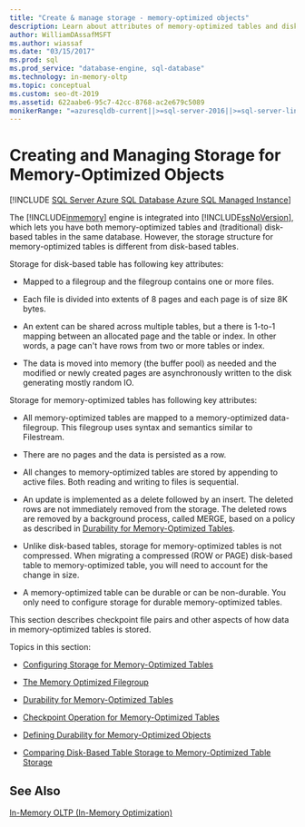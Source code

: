 ```yaml
---
title: "Create & manage storage - memory-optimized objects"
description: Learn about attributes of memory-optimized tables and disk-based tables. Use these resources to create and manage storage for memory-optimized objects.
author: WilliamDAssafMSFT
ms.author: wiassaf
ms.date: "03/15/2017"
ms.prod: sql
ms.prod_service: "database-engine, sql-database"
ms.technology: in-memory-oltp
ms.topic: conceptual
ms.custom: seo-dt-2019
ms.assetid: 622aabe6-95c7-42cc-8768-ac2e679c5089
monikerRange: "=azuresqldb-current||>=sql-server-2016||>=sql-server-linux-2017||=azuresqldb-mi-current"
---
```

# Creating and Managing Storage for Memory-Optimized Objects
[!INCLUDE [SQL Server Azure SQL Database Azure SQL Managed Instance](../../includes/applies-to-version/sql-asdb-asdbmi.md)]

  The [!INCLUDE[inmemory](../../includes/inmemory-md.md)] engine is integrated into [!INCLUDE[ssNoVersion](../../includes/ssnoversion-md.md)], which lets you have both memory-optimized tables and (traditional) disk-based tables in the same database. However, the storage structure for memory-optimized tables is different from disk-based tables.  
  
 Storage for disk-based table has following key attributes:  
  
-   Mapped to a filegroup and the filegroup contains one or more files.  
  
-   Each file is divided into extents of 8 pages and each page is of size 8K bytes.  
  
-   An extent can be shared across multiple tables, but a there is 1-to-1 mapping between an allocated page and the table or index. In other words, a page can't have rows from two or more tables or index.  
  
-   The data is moved into memory (the buffer pool) as needed and the modified or newly created pages are asynchronously written to the disk generating mostly random IO.  
  
 Storage for memory-optimized tables has following key attributes:  
  
-   All memory-optimized tables are mapped to a memory-optimized data-filegroup. This filegroup uses syntax and semantics similar to Filestream.  
  
-   There are no pages and the data is persisted as a row.  
  
-   All changes to memory-optimized tables are stored by appending to active files. Both reading and writing to files is sequential.  
  
-   An update is implemented as a delete followed by an insert. The deleted rows are not immediately removed from the storage. The deleted rows are removed by a background process, called MERGE, based on a policy as described in [Durability for Memory-Optimized Tables](../../relational-databases/in-memory-oltp/durability-for-memory-optimized-tables.md).  
  
-   Unlike disk-based tables, storage for memory-optimized tables is not compressed. When migrating a compressed (ROW or PAGE) disk-based table to memory-optimized table, you will need to account for the change in size.  
  
-   A memory-optimized table can be durable or can be non-durable. You only need to configure storage for durable memory-optimized tables.  
  
 This section describes checkpoint file pairs and other aspects of how data in memory-optimized tables is stored.  
  
 Topics in this section:  
  
-   [Configuring Storage for Memory-Optimized Tables](../../relational-databases/in-memory-oltp/configuring-storage-for-memory-optimized-tables.md)  
  
-   [The Memory Optimized Filegroup](../../relational-databases/in-memory-oltp/the-memory-optimized-filegroup.md)  
  
-   [Durability for Memory-Optimized Tables](../../relational-databases/in-memory-oltp/durability-for-memory-optimized-tables.md)  
  
-   [Checkpoint Operation for Memory-Optimized Tables](../../relational-databases/in-memory-oltp/checkpoint-operation-for-memory-optimized-tables.md)  
  
-   [Defining Durability for Memory-Optimized Objects](../../relational-databases/in-memory-oltp/defining-durability-for-memory-optimized-objects.md)  
  
-   [Comparing Disk-Based Table Storage to Memory-Optimized Table Storage](../../relational-databases/in-memory-oltp/comparing-disk-based-table-storage-to-memory-optimized-table-storage.md)  
  
## See Also  
 [In-Memory OLTP &#40;In-Memory Optimization&#41;](./overview-and-usage-scenarios.md)  
  
